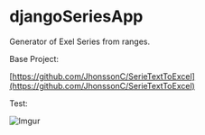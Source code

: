 # djangoSeriesApp
Generator of Exel Series from ranges.

Base Project: 

[https://github.com/JhonssonC/SerieTextToExcel](https://github.com/JhonssonC/SerieTextToExcel)


Test:

![Imgur](https://i.imgur.com/5zvHRPX.gif)

